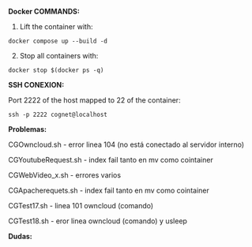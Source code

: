 **Docker COMMANDS:**

1. Lift the container with:
```
docker compose up --build -d
```
2. Stop all containers with: 
```
docker stop $(docker ps -q)
```



**SSH CONEXION:**

Port 2222 of the host mapped to 22 of the container:
```
ssh -p 2222 cognet@localhost
```


**Problemas:**

CGOwncloud.sh - error linea 104 (no está conectado al servidor interno)

CGYoutubeRequest.sh - index fail tanto en mv como cointainer

CGWebVideo_x.sh - errores varios

CGApacherequets.sh - index fail tanto en mv como cointainer

CGTest17.sh - linea 101 owncloud (comando)

CGTest18.sh - eror linea owncloud (comando) y usleep


**Dudas:**


